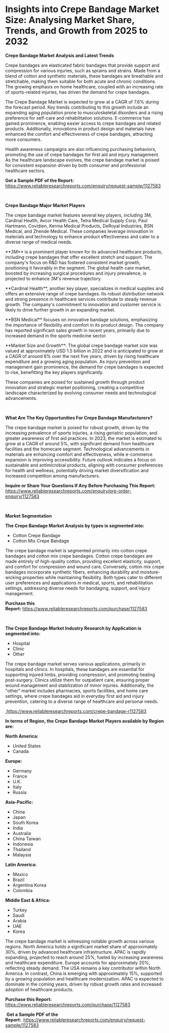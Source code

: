 <p><h1>Insights into Crepe Bandage Market Size: Analysing Market Share, Trends, and Growth from 2025 to 2032</h1></p><p><strong>Crepe Bandage Market Analysis and Latest Trends</strong></p>
<p><p>Crepe bandages are elasticated fabric bandages that provide support and compression for various injuries, such as sprains and strains. Made from a blend of cotton and synthetic materials, these bandages are breathable and stretchable, making them suitable for both acute and chronic conditions. The growing emphasis on home healthcare, coupled with an increasing rate of sports-related injuries, has driven the demand for crepe bandages.</p><p>The Crepe Bandage Market is expected to grow at a CAGR of 7.6% during the forecast period. Key trends contributing to this growth include an expanding aging population prone to musculoskeletal disorders and a rising preference for self-care and rehabilitation solutions. E-commerce has gained prominence, enabling easier access to crepe bandages and related products. Additionally, innovations in product design and materials have enhanced the comfort and effectiveness of crepe bandages, attracting more consumers.</p><p>Health awareness campaigns are also influencing purchasing behaviors, promoting the use of crepe bandages for first aid and injury management. As the healthcare landscape evolves, the crepe bandage market is poised for consistent expansion driven by both consumer and professional healthcare sectors.</p></p>
<p><strong>Get a Sample PDF of the Report:&nbsp;</strong> <a href="https://www.reliableresearchreports.com/enquiry/request-sample/1127583?utm_campaign=8&utm_medium=2&utm_source=Github&utm_content=ia&utm_term=17042025&utm_id=crepe-bandage">https://www.reliableresearchreports.com/enquiry/request-sample/1127583</a></p>
<p>&nbsp;</p>
<p><strong>Crepe Bandage Major Market Players</strong></p>
<p><p>The crepe bandage market features several key players, including 3M, Cardinal Health, Avcor Health Care, Tetra Medical Supply Corp, Paul Hartmann, Covidien, Kerma Medical Products, DeRoyal Industries, BSN Medical, and Zhende Medical. These companies leverage innovation in materials and technology to enhance product effectiveness and cater to a diverse range of medical needs.</p><p>**3M** is a prominent player known for its advanced healthcare products, including crepe bandages that offer excellent stretch and support. The company's focus on R&D has fostered consistent market growth, positioning it favorably in the segment. The global health care market, boosted by increasing surgical procedures and injury prevalence, is projected to enhance 3M's revenue trajectory.</p><p>**Cardinal Health**, another key player, specializes in medical supplies and offers an extensive range of crepe bandages. Its robust distribution network and strong presence in healthcare services contribute to steady revenue growth. The company's commitment to innovation and customer service is likely to drive further growth in an expanding market.</p><p>**BSN Medical** focuses on innovative bandage solutions, emphasizing the importance of flexibility and comfort in its product design. The company has reported significant sales growth in recent years, primarily due to increased demand in the sports medicine sector.</p><p>**Market Size and Growth**: The global crepe bandage market size was valued at approximately USD 1.5 billion in 2022 and is anticipated to grow at a CAGR of around 6% over the next five years, driven by rising healthcare expenditure and a growing aging population. As injury prevention and management gain prominence, the demand for crepe bandages is expected to rise, benefitting the key players significantly. </p><p>These companies are poised for sustained growth through product innovation and strategic market positioning, creating a competitive landscape characterized by evolving consumer needs and technological advancements.</p></p>
<p>&nbsp;</p>
<p><strong>What Are The Key Opportunities For Crepe Bandage Manufacturers?</strong></p>
<p><p>The crepe bandage market is poised for robust growth, driven by the increasing prevalence of sports injuries, a rising geriatric population, and greater awareness of first aid practices. In 2023, the market is estimated to grow at a CAGR of around 5%, with significant demand from healthcare facilities and the homecare segment. Technological advancements in materials are enhancing comfort and effectiveness, while e-commerce expansion is improving accessibility. Future outlook indicates a focus on sustainable and antimicrobial products, aligning with consumer preferences for health and wellness, potentially driving market diversification and increased competition among manufacturers.</p></p>
<p><strong>Inquire or Share Your Questions If Any Before Purchasing This Report:</strong> <a href="https://www.reliableresearchreports.com/enquiry/pre-order-enquiry/1127583?utm_campaign=8&utm_medium=2&utm_source=Github&utm_content=ia&utm_term=17042025&utm_id=crepe-bandage">https://www.reliableresearchreports.com/enquiry/pre-order-enquiry/1127583</a></p>
<p>&nbsp;</p>
<p><strong>Market Segmentation</strong></p>
<p><strong>The Crepe Bandage Market Analysis by types is segmented into:</strong></p>
<p><ul><li>Cotton Crepe Bandage</li><li>Cotton Mix Crepe Bandage</li></ul></p>
<p><p>The crepe bandage market is segmented primarily into cotton crepe bandages and cotton mix crepe bandages. Cotton crepe bandages are made entirely of high-quality cotton, providing excellent elasticity, support, and comfort for compression and wound care. Conversely, cotton mix crepe bandages incorporate synthetic fibers, enhancing durability and moisture-wicking properties while maintaining flexibility. Both types cater to different user preferences and applications in medical, sports, and rehabilitation settings, addressing diverse needs for bandaging, support, and injury management.</p></p>
<p><strong>Purchase this Report:&nbsp;</strong><a href="https://www.reliableresearchreports.com/purchase/1127583?utm_campaign=8&utm_medium=2&utm_source=Github&utm_content=ia&utm_term=17042025&utm_id=crepe-bandage">https://www.reliableresearchreports.com/purchase/1127583</a></p>
<p>&nbsp;</p>
<p><strong>The Crepe Bandage Market Industry Research by Application is segmented into:</strong></p>
<p><ul><li>Hospital</li><li>Clinic</li><li>Other</li></ul></p>
<p><p>The crepe bandage market serves various applications, primarily in hospitals and clinics. In hospitals, these bandages are essential for supporting injured limbs, providing compression, and promoting healing post-surgery. Clinics utilize them for outpatient care, ensuring proper wound management and stabilization of minor injuries. Additionally, the "other" market includes pharmacies, sports facilities, and home care settings, where crepe bandages aid in everyday first aid and injury prevention, catering to a diverse range of healthcare and personal needs.</p></p>
<p><a href="https://www.reliableresearchreports.com/crepe-bandage-r1127583?utm_campaign=8&utm_medium=2&utm_source=Github&utm_content=ia&utm_term=17042025&utm_id=crepe-bandage">&nbsp;https://www.reliableresearchreports.com/crepe-bandage-r1127583</a></p>
<p><strong>In terms of Region, the Crepe Bandage Market Players available by Region are:</strong></p>
<p>
    <p> <strong> North America: </strong>
        <ul>
            <li>United States</li>
            <li>Canada</li>
        </ul>
        </p> 
    <p> <strong> Europe: </strong>
        <ul>
            <li>Germany</li>
            <li>France</li>
            <li>U.K.</li>
            <li>Italy</li>
            <li>Russia</li>
        </ul>
        </p> 
    <p> <strong> Asia-Pacific: </strong>
        <ul>
            <li>China</li>
            <li>Japan</li>
            <li>South Korea</li>
            <li>India</li>
            <li>Australia</li>
            <li>China Taiwan</li>
            <li>Indonesia</li>
            <li>Thailand</li>
            <li>Malaysia</li>
        </ul>
        </p> 
    <p> <strong> Latin America: </strong>
        <ul>
            <li>Mexico</li>
            <li>Brazil</li>
            <li>Argentina Korea</li>
            <li>Colombia</li>
        </ul>
        </p> 
    <p> <strong> Middle East & Africa: </strong>
        <ul>
            <li>Turkey</li>
            <li>Saudi</li>
            <li>Arabia</li>
            <li>UAE</li>
            <li>Korea</li>
        </ul>
    </p>
    </p>
<p><p>The crepe bandage market is witnessing notable growth across various regions. North America holds a significant market share of approximately 30%, driven by advanced healthcare infrastructure. APAC is rapidly expanding, projected to reach around 25%, fueled by increasing awareness and healthcare expenditure. Europe accounts for approximately 20%, reflecting steady demand. The USA remains a key contributor within North America. In contrast, China is emerging with approximately 15%, supported by a growing population and healthcare modernization. APAC is expected to dominate in the coming years, driven by robust growth rates and increased adoption of healthcare products.</p></p>
<p><strong>Purchase this Report: </strong><a href="https://www.reliableresearchreports.com/purchase/1127583?utm_campaign=8&utm_medium=2&utm_source=Github&utm_content=ia&utm_term=17042025&utm_id=crepe-bandage">https://www.reliableresearchreports.com/purchase/1127583</a></p>
<p>&nbsp;<strong>Get a Sample PDF of the Report:&nbsp;&nbsp;</strong><a href="https://www.reliableresearchreports.com/enquiry/request-sample/1127583?utm_campaign=8&utm_medium=2&utm_source=Github&utm_content=ia&utm_term=17042025&utm_id=crepe-bandage">https://www.reliableresearchreports.com/enquiry/request-sample/1127583</a></p>
<p><strong></strong></p>
<p><p></p><p></p><p></p></p>